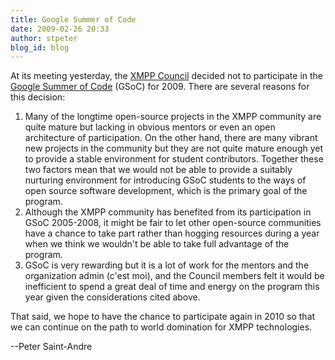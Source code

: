 ```yaml
---
title: Google Summer of Code
date: 2009-02-26 20:33
author: stpeter
blog_id: blog
---
```


At its meeting yesterday, the [XMPP Council](http://xmpp.org/council/) decided not to participate in the [Google Summer of Code](http://code.google.com/soc/) (GSoC) for 2009. There are several reasons for this decision:

1.  Many of the longtime open-source projects in the XMPP community are quite mature but lacking in obvious mentors or even an open architecture of participation. On the other hand, there are many vibrant new projects in the community but they are not quite mature enough yet to provide a stable environment for student contributors. Together these two factors mean that we would not be able to provide a suitably nurturing environment for introducing GSoC students to the ways of open source software development, which is the primary goal of the program.
2.  Although the XMPP community has benefited from its participation in GSoC 2005-2008, it might be fair to let other open-source communities have a chance to take part rather than hogging resources during a year when we think we wouldn't be able to take full advantage of the program.
3.  GSoC is very rewarding but it is a lot of work for the mentors and the organization admin (c'est moi), and the Council members felt it would be inefficient to spend a great deal of time and energy on the program this year given the considerations cited above.

That said, we hope to have the chance to participate again in 2010 so that we can continue on the path to world domination for XMPP technologies.

--Peter Saint-Andre

